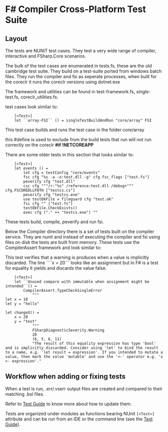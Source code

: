 # F# Compiler Cross-Platform Test Suite

## Layout

The tests are NUNIT test cases. They test a very wide range of compiler, interactive and FSharp.Core scenarios.

The bulk of the test cases are enumerated in tests.fs, these are the old cambridge test suite.  They build on a test-suite ported from windows batch files.  They run the compiler and fsi as seperate processes, when built for the coreclr it runs the coreclr versions using dotnet.exe 

The framework and utilities can be found in test-framework.fs, single-test.fs, coreclr_utilities.fs.

test cases look similar to:
````
    [<Test>]
    let ``array-FSI`` () = singleTestBuildAndRun "core/array" FSI
````
This test case builds and runs the test case in the folder core/array

this #define is used to exclude from the build tests that run will not run correctly on the coreclr
__#if !NETCOREAPP__

There are some older tests in this section that looks similar to:
````
    [<Test>]
    let events () = 
        let cfg = testConfig "core/events"
        fsc cfg "%s -a -o:test.dll -g" cfg.fsc_flags ["test.fs"]
        peverify cfg "test.dll"
        csc cfg """/r:"%s" /reference:test.dll /debug+""" cfg.FSCOREDLLPATH ["testcs.cs"]
        peverify cfg "testcs.exe"
        use testOkFile = fileguard cfg "test.ok"
        fsi cfg "" ["test.fs"]
        testOkFile.CheckExists()
        exec cfg ("." ++ "testcs.exe") ""
````
These tests build, compile, peverify and run fsi.

Below the Compiler directory there is a set of tests built on the compiler service.  They are nunit and instead of executing the compiler and fsi using files on disk the tests are built from memory.  These tests use the CompilerAssert framework and look similar to:

This test verifies that a warning is produces when a value is implicitly discarded.  The line ````x = 20``` looks like an assignment but in F# is a test for equality it yields and discards the value false.
````
    [<Test>]
    let ``Unused compare with immutable when assignment might be intended``() =
        CompilerAssert.TypeCheckSingleError
            """
let x = 10
let y = "hello"

let changeX() =
    x = 20
    y = "test"
            """
            FSharpDiagnosticSeverity.Warning
            20
            (6, 5, 6, 11)
            "The result of this equality expression has type 'bool' and is implicitly discarded. Consider using 'let' to bind the result to a name, e.g. 'let result = expression'. If you intended to mutate a value, then mark the value 'mutable' and use the '<-' operator e.g. 'x <- expression'."
````


## Workflow when adding or fixing tests

When a test is run, .err/.vserr output files are created and compared to their matching .bsl files.

Refer to [Test Guide](../../TESTGUIDE.md#baselines) to know more about how to update them.

Tests are organized under modules as functions bearing NUnit `[<Test>]` attribute and can be run from an IDE or the command line (see the [Test Guide](../../TESTGUIDE.md)).
